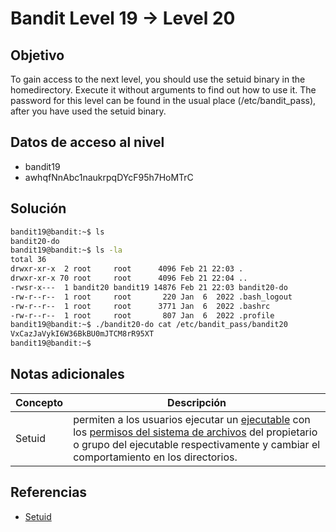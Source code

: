 # Bandit Level 19 → Level 20


## Objetivo
To gain access to the next level, you should use the setuid binary in the homedirectory. Execute it without arguments to find out how to use it. The password for this level can be found in the usual place (/etc/bandit_pass), after you have used the setuid binary.

## Datos de acceso al nivel 
- bandit19
- awhqfNnAbc1naukrpqDYcF95h7HoMTrC

## Solución
``` bash
bandit19@bandit:~$ ls
bandit20-do
bandit19@bandit:~$ ls -la
total 36
drwxr-xr-x  2 root     root      4096 Feb 21 22:03 .
drwxr-xr-x 70 root     root      4096 Feb 21 22:04 ..
-rwsr-x---  1 bandit20 bandit19 14876 Feb 21 22:03 bandit20-do
-rw-r--r--  1 root     root       220 Jan  6  2022 .bash_logout
-rw-r--r--  1 root     root      3771 Jan  6  2022 .bashrc
-rw-r--r--  1 root     root       807 Jan  6  2022 .profile
bandit19@bandit:~$ ./bandit20-do cat /etc/bandit_pass/bandit20
VxCazJaVykI6W36BkBU0mJTCM8rR95XT
bandit19@bandit:~$
```


## Notas adicionales
| Concepto | Descripción |
|------ | -------------- |
| Setuid | permiten a los usuarios ejecutar un [ejecutable](https://en.wikipedia.org/wiki/Executable "Ejecutable") con los [permisos del sistema de archivos](https://en.wikipedia.org/wiki/File_system_permissions "Permisos del sistema de archivos") del propietario o grupo del ejecutable respectivamente y cambiar el comportamiento en los directorios. |


## Referencias
- [ Setuid](https://en.wikipedia.org/wiki/Setuid)
